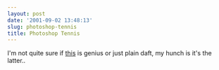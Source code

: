 ```yaml
---
layout: post
date: '2001-09-02 13:48:13'
slug: photoshop-tennis
title: Photoshop Tennis
---
```


I'm not quite sure if [this](http://www.coudal.com/tennis.html) is genius or just plain daft, my hunch is it's the latter..